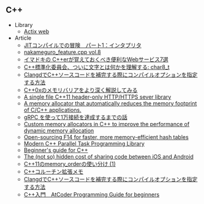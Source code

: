 ## C++

+ Library
    + [Actix web](https://github.com/actix/actix-web)
+ Article
    + [JITコンパイルでの冒険　パート1：インタプリタ](http://postd.cc/adventures-in-jit-compilation-part-1-an-interpreter/)
    + [nakameguro_feature.cpp vol.8](https://www.slideshare.net/yohhoy/nakamegurofeaturecpp-vol8)
    + [イマドキの C++erが覚えておくべき便利なWebサービス7選](https://techracho.bpsinc.jp/yoshi/2018_10_30/63876)
    + [C++標準化委員会、ついに文字とは何かを理解する: char8_t](https://qiita.com/yumetodo/items/54e1a8230dbf513ea85b)
    + [ClangdでC++ソースコードを補完する際にコンパイルオプションを指定する方法](http://uchan.hateblo.jp/entry/2018/12/29/104132)
    + [C++0xのメモリバリアをより深く解説してみる](https://yamasa.hatenablog.jp/entry/20090929/1254237835)
    + [A single file C++11 header-only HTTP/HTTPS sever library](https://github.com/yhirose/cpp-httplib)
    + [A memory allocator that automatically reduces the memory footprint of C/C++ applications.](https://github.com/plasma-umass/Mesh)
    + [gRPC を使って1万接続を達成するまでの話](https://medium.com/wandbox-org/grpc-%E3%82%92%E4%BD%BF%E3%81%A3%E3%81%A61%E4%B8%87%E6%8E%A5%E7%B6%9A%E3%82%92%E9%81%94%E6%88%90%E3%81%99%E3%82%8B%E3%81%BE%E3%81%A7%E3%81%AE%E8%A9%B1-cf5cd310a71d)
    + [Custom memory allocators in C++ to improve the performance of dynamic memory allocation](https://github.com/mtrebi/memory-allocators)
    + [Open-sourcing F14 for faster, more memory-efficient hash tables](https://code.fb.com/developer-tools/f14/)
    + [Modern C++ Parallel Task Programming Library](https://github.com/cpp-taskflow/cpp-taskflow)
    + [Beginner's guide for C++](https://github.com/EzoeRyou/cpp-intro)
    + [The (not so) hidden cost of sharing code between iOS and Android](https://blogs.dropbox.com/tech/2019/08/the-not-so-hidden-cost-of-sharing-code-between-ios-and-android/)
    + [C++11のmemory_orderの使い分け (1)](https://silight.hatenablog.jp/entry/2014/10/05/120356)
    + [C++コルーチン拡張メモ](https://qiita.com/yohhoy/items/aeb3c01d02d0f640c067)
    + [ClangdでC++ソースコードを補完する際にコンパイルオプションを指定する方法](http://uchan.hateblo.jp/entry/2018/12/29/104132)
    + [C++入門　AtCoder Programming Guide for beginners](https://atcoder.jp/contests/APG4b)
